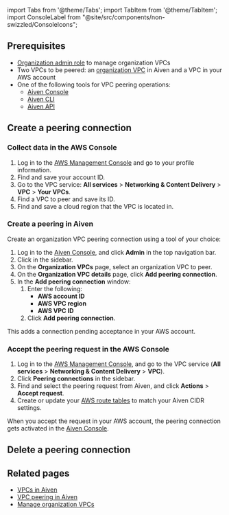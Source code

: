 import Tabs from '@theme/Tabs';
import TabItem from '@theme/TabItem';
import ConsoleLabel from "@site/src/components/non-swizzled/ConsoleIcons";

## Prerequisites

- [Organization admin role](/docs/platform/concepts/permissions#organization-roles-and-permissions) to manage organization VPCs
- Two VPCs to be peered: an
  [organization VPC](/docs/platform/howto/manage-organization-vpc#create-an-organization-vpc)
  in Aiven and a VPC in your AWS account
- One of the following tools for VPC peering operations:
  - [Aiven Console](https://console.aiven.io/)
  - [Aiven CLI](/docs/tools/cli)
  - [Aiven API](/docs/tools/api)

## Create a peering connection

### Collect data in the AWS Console

1. Log in to the [AWS Management Console](https://console.aws.amazon.com) and go to your
   profile information.
1. Find and save your account ID.
1. Go to the VPC service: **All services** > **Networking & Content Delivery** > **VPC**
   \> **Your VPCs**.
1. Find a VPC to peer and save its ID.
1. Find and save a cloud region that the VPC is located in.

### Create a peering in Aiven

Create an organization VPC peering connection using a tool of your choice:

<Tabs groupId="group1">
<TabItem value="console" label="Aiven Console" default>

1. Log in to the [Aiven Console](https://console.aiven.io/), and click **Admin** in the
   top navigation bar.
1. Click <ConsoleLabel name="organizationvpcs"/> in the sidebar.
1. On the **Organization VPCs** page, select an organization VPC to peer.
1. On the **Organization VPC details** page, click **Add peering connection**.
1. In the **Add peering connection** window:
   1. Enter the following:
      - **AWS account ID**
      - **AWS VPC region**
      - **AWS VPC ID**
   1. Click **Add peering connection**.

This adds a connection pending acceptance in your AWS account.

### Accept the peering request in the AWS Console

1. Log in to the [AWS Management Console](https://console.aws.amazon.com), and go to the
   VPC service (**All services** > **Networking & Content Delivery** > **VPC**).
1. Click **Peering connections** in the sidebar.
1. Find and select the peering request from Aiven, and  click **Actions** > **Accept request**.
1. Create or update your [AWS route
    tables](https://docs.aws.amazon.com/vpc/latest/peering/vpc-peering-routing) to match
    your Aiven CIDR settings.

When you accept the request in your AWS account, the peering connection gets
activated in the [Aiven Console](https://console.aiven.io/).

</TabItem>
<TabItem value="cli" label="Aiven CLI">

</TabItem>
<TabItem value="api" label="Aiven API">

</TabItem>
</Tabs>

## Delete a peering connection
<!--
:::important

- Before deleting an organization VPC, move all services out of this VPC.
- Once an organization VPC is deleted, the cloud-provider side of the peering connections
  becomes `inactive` or `deleted`.

:::

Delete an organization VPC using a tool of your choice:

<Tabs groupId="group1">
<TabItem value="console" label="Aiven Console" default>

1. Log in to the [Aiven Console](https://console.aiven.io/), and click **Admin** in the
   top navigation bar.
1. Click <ConsoleLabel name="organizationvpcs"/> in the sidebar.
1. On the **Organization VPCs** page, find a VPC to be deleted and click
   <ConsoleLabel name="actions"/> > <ConsoleLabel name="delete"/>.
1. In the **Confirmation** window, click **Delete VPC**.

</TabItem>
<TabItem value="cli" label="Aiven CLI">

Run

```bash
avn organization vpc delete
  --organization-id $org_id
  --vpc-id 17528694-efb4-4f97-97e8-8bb4c7d31fee
```

</TabItem>
<TabItem value="api" label="Aiven API">

</TabItem>
</Tabs>
-->
## Related pages

- [VPCs in Aiven](/docs/platform/concepts/vpcs)
- [VPC peering in Aiven](/docs/platform/howto/list-vpc-peering)
- [Manage organization VPCs](/docs/platform/howto/manage-organization-vpc)
